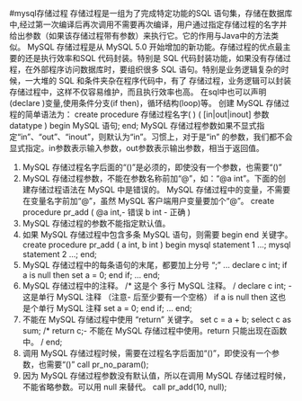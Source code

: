#mysql存储过程
存储过程是一组为了完成特定功能的SQL 语句集，存储在数据库中,经过第一次编译后再次调用不需要再次编译，用户通过指定存储过程的名字并给出参数（如果该存储过程带有参数）来执行它。它的作用与Java中的方法类似。
MySQL 存储过程是从 MySQL 5.0 开始增加的新功能。存储过程的优点最主要的还是执行效率和SQL 代码封装。特别是 SQL 代码封装功能，如果没有存储过程，在外部程序访问数据库时，要组织很多 SQL 语句。特别是业务逻辑复杂的时候，一大堆的 SQL 和条件夹杂在程序代码中，有了 存储过程，业务逻辑可以封装存储过程中，这样不仅容易维护，而且执行效率也高。
在sql中也可以声明(declare )变量,使用条件分支(if then)，循环结构(loop)等。
创建 MySQL 存储过程的简单语法为：
create procedure 存储过程名字( )
(
[in|out|inout] 参数 datatype
)
begin
MySQL 语句;
end;
MySQL 存储过程参数如果不显式指定“in”、“out”、“inout”，则默认为“in”。习惯上，对于是“in” 的参数，我们都不会显式指定。in参数表示输入参数，out参数表示输出参数，相当于返回值。
1. MySQL 存储过程名字后面的“()”是必须的，即使没有一个参数，也需要“()”
2. MySQL 存储过程参数，不能在参数名称前加“@”，如：“@a int”。下面的创建存储过程语法在 MySQL 中是错误的。 MySQL 存储过程中的变量，不需要在变量名字前加“@”，虽然 MySQL 客户端用户变量要加个“@”。
create procedure pr_add
(
@a int,- 错误
b int - 正确
)
3. MySQL 存储过程的参数不能指定默认值。
4. 如果 MySQL 存储过程中包含多条 MySQL 语句，则需要 begin end 关键字。
create procedure pr_add
(
a int,
b int
)
begin
mysql statement 1 ...;
mysql statement 2 ...;
end;
5. MySQL 存储过程中的每条语句的末尾，都要加上分号 “;”
...
declare c int;
if a is null then
set a = 0;
end if;
...
end;
6. MySQL 存储过程中的注释。
/*
这是个
多行 MySQL 注释。
/
declare c int; - 这是单行 MySQL 注释 （注意- 后至少要有一个空格）
if a is null then 这也是个单行 MySQL 注释
set a = 0;
end if;
...
end;
7. 不能在 MySQL 存储过程中使用 “return” 关键字。
set c = a + b;
select c as sum;
/*
return c;- 不能在 MySQL 存储过程中使用。return 只能出现在函数中。
/
end;
8. 调用 MySQL 存储过程时候，需要在过程名字后面加“()”，即使没有一个参数，也需要“()”
call pr_no_param();
9. 因为 MySQL 存储过程参数没有默认值，所以在调用 MySQL 存储过程时候，不能省略参数。可以用 null 来替代。
call pr_add(10, null);
